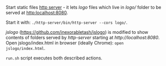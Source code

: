 Start static files [http server](https://www.npmjs.com/package/http-server) - it lets *logo* files which live in *logo/* folder to be served at <http:localhost:8080>. 

Start it with: `./http-server/bin/http-server --cors logo/`.

*jslogo* (https://github.com/inexorabletash/jslogo) is modified to show contents of folders served by *http-server* starting at *http://localhost:8080*. Open jslogo/index.html in browser (ideally Chrome): `open jslogo/index.html`.

`run.sh` script executes both described actions.
